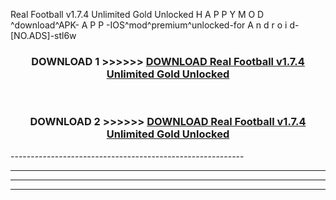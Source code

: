  Real Football v1.7.4 Unlimited Gold Unlocked  H A P P Y M O D ^download^APK- A P P -IOS^mod^premium^unlocked-for A n d r o i d-[NO.ADS]-stl6w



<div align="center">

<h3>DOWNLOAD 1 >>>>>> <a href="https://en-mod.web.app/?en= Real Football v1.7.4 Unlimited Gold Unlocked ">DOWNLOAD Real Football v1.7.4 Unlimited Gold Unlocked  </a></h3><br>

<h3>DOWNLOAD 2 >>>>>> <a href="https://en-mod.web.app/?en= Real Football v1.7.4 Unlimited Gold Unlocked ">DOWNLOAD Real Football v1.7.4 Unlimited Gold Unlocked  </a></h3>

</div>
----------------------------------------------------------

----------------------------------------------------------

----------------------------------------------------------

----------------------------------------------------------



